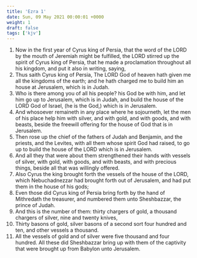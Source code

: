 ```yaml
---
title: 'Ezra 1'
date: Sun, 09 May 2021 00:00:01 +0000
weight: 1
draft: false
tags: ['kjv'] 
---
```


1. Now in the first year of Cyrus king of Persia, that the word of the LORD by the mouth of Jeremiah might be fulfilled, the LORD stirred up the spirit of Cyrus king of Persia, that he made a proclamation throughout all his kingdom, and put it also in writing, saying,
2. Thus saith Cyrus king of Persia, The LORD God of heaven hath given me all the kingdoms of the earth; and he hath charged me to build him an house at Jerusalem, which is in Judah.
3. Who is there among you of all his people? his God be with him, and let him go up to Jerusalem, which is in Judah, and build the house of the LORD God of Israel, (he is the God,) which is in Jerusalem.
4. And whosoever remaineth in any place where he sojourneth, let the men of his place help him with silver, and with gold, and with goods, and with beasts, beside the freewill offering for the house of God that is in Jerusalem.
5. Then rose up the chief of the fathers of Judah and Benjamin, and the priests, and the Levites, with all them whose spirit God had raised, to go up to build the house of the LORD which is in Jerusalem.
6. And all they that were about them strengthened their hands with vessels of silver, with gold, with goods, and with beasts, and with precious things, beside all that was willingly offered.
7. Also Cyrus the king brought forth the vessels of the house of the LORD, which Nebuchadnezzar had brought forth out of Jerusalem, and had put them in the house of his gods;
8. Even those did Cyrus king of Persia bring forth by the hand of Mithredath the treasurer, and numbered them unto Sheshbazzar, the prince of Judah.
9. And this is the number of them: thirty chargers of gold, a thousand chargers of silver, nine and twenty knives,
10. Thirty basons of gold, silver basons of a second sort four hundred and ten, and other vessels a thousand.
11. All the vessels of gold and of silver were five thousand and four hundred. All these did Sheshbazzar bring up with them of the captivity that were brought up from Babylon unto Jerusalem.
